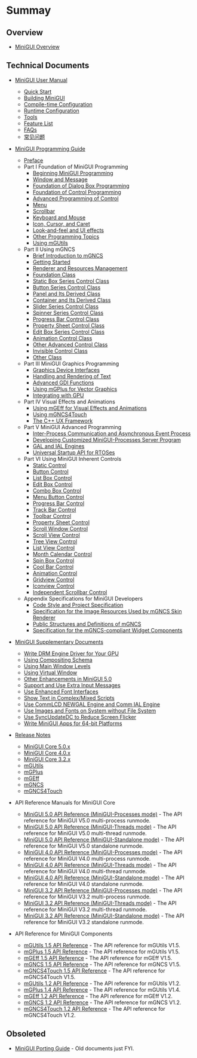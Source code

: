 # Summay

## Overview

- [MiniGUI Overview](MiniGUI-Overview.md)

## Technical Documents

- [MiniGUI User Manual](user-manual/README.md)
    - [Quick Start](user-manual/MiniGUIUserManualQuickStart.md)
    - [Building MiniGUI](user-manual/MiniGUIUserManualBuildingMiniGUI.md)
    - [Compile-time Configuration](user-manual/MiniGUIUserManualCompiletimeConfiguration.md)
    - [Runtime Configuration](user-manual/MiniGUIUserManualRuntimeConfiguration.md)
    - [Tools](user-manual/MiniGUIUserManualTools.md)
    - [Feature List](user-manual/MiniGUIUserManualFeatureList.md)
    - [FAQs](user-manual/MiniGUIUserManualFAQsEN.md)
    - [常见问题](user-manual/MiniGUIUserManualFAQsZH.md)

- [MiniGUI Programming Guide](programming-guide/README.md)
    - [Preface](programming-guid/MiniGUIProgGuidePreface.md)
    - Part I Foundation of MiniGUI Programming
       - [Beginning MiniGUI Programming](programming-guid/MiniGUIProgGuidePart1Chapter01.md)
       - [Window and Message](programming-guid/MiniGUIProgGuidePart1Chapter02.md)
       - [Foundation of Dialog Box Programming](programming-guid/MiniGUIProgGuidePart1Chapter03.md)
       - [Foundation of Control Programming](programming-guid/MiniGUIProgGuidePart1Chapter04.md)
       - [Advanced Programming of Control](programming-guid/MiniGUIProgGuidePart1Chapter05.md)
       - [Menu](programming-guid/MiniGUIProgGuidePart1Chapter06.md)
       - [Scrollbar](programming-guid/MiniGUIProgGuidePart1Chapter07.md)
       - [Keyboard and Mouse](programming-guid/MiniGUIProgGuidePart1Chapter08.md)
       - [Icon, Cursor, and Caret](programming-guid/MiniGUIProgGuidePart1Chapter09.md)
       - [Look-and-feel and UI effects](programming-guid/MiniGUIProgGuidePart1Chapter10.md)
       - [Other Programming Topics](programming-guid/MiniGUIProgGuidePart1Chapter11.md)
       - [Using mGUtils](programming-guid/MiniGUIProgGuidePart1Chapter12.md)
    - Part II Using mGNCS
       - [Brief Introduction to mGNCS](programming-guid/MiniGUIProgGuidePart2Chapter01.md)
       - [Getting Started](programming-guid/MiniGUIProgGuidePart2Chapter02.md)
       - [Renderer and Resources Management](programming-guid/MiniGUIProgGuidePart2Chapter03.md)
       - [Foundation Class](programming-guid/MiniGUIProgGuidePart2Chapter04.md)
       - [Static Box Series Control Class ](programming-guid/MiniGUIProgGuidePart2Chapter05.md)
       - [Button Series Control Class](programming-guid/MiniGUIProgGuidePart2Chapter06.md)
       - [Panel and Its Derived Class](programming-guid/MiniGUIProgGuidePart2Chapter07.md)
       - [Container and Its Derived Class](programming-guid/MiniGUIProgGuidePart2Chapter08.md)
       - [Slider Series Control Class](programming-guid/MiniGUIProgGuidePart2Chapter09.md)
       - [Spinner Series Control Class](programming-guid/MiniGUIProgGuidePart2Chapter10.md)
       - [Progress Bar Control Class](programming-guid/MiniGUIProgGuidePart2Chapter11.md)
       - [Property Sheet Control Class](programming-guid/MiniGUIProgGuidePart2Chapter12.md)
       - [Edit Box Series Control Class](programming-guid/MiniGUIProgGuidePart2Chapter13.md)
       - [Animation Control Class](programming-guid/MiniGUIProgGuidePart2Chapter14.md)
       - [Other Advanced Control Class](programming-guid/MiniGUIProgGuidePart2Chapter15.md)
       - [Invisible Control Class](programming-guid/MiniGUIProgGuidePart2Chapter16.md)
       - [Other Class](programming-guid/MiniGUIProgGuidePart2Chapter17.md)
    - Part III MiniGUI Graphics Programming
       - [Graphics Device Interfaces](programming-guid/MiniGUIProgGuidePart3Chapter01.md)
       - [Handling and Rendering of Text](programming-guid/MiniGUIProgGuidePart3Chapter02.md)
       - [Advanced GDI Functions](programming-guid/MiniGUIProgGuidePart3Chapter03.md)
       - [Using mGPlus for Vector Graphics](programming-guid/MiniGUIProgGuidePart3Chapter04.md)
       - [Integrating with GPU](programming-guid/MiniGUIProgGuidePart3Chapter05.md)
    - Part IV Visual Effects and Animations
       - [Using mGEff for Visual Effects and Animations](programming-guid/MiniGUIProgGuidePart4Chapter01.md)
       - [Using mGNCS4Touch](programming-guid/MiniGUIProgGuidePart4Chapter02.md)
       - [The C++ UX Framework](programming-guid/MiniGUIProgGuidePart4Chapter03.md)
    - Part V MiniGUI Advanced Programming
       - [Inter-Process Communication and Asynchronous Event Process](programming-guid/MiniGUIProgGuidePart5Chapter01.md)
       - [Developing Customized MiniGUI-Processes Server Program](programming-guid/MiniGUIProgGuidePart5Chapter02.md)
       - [GAL and IAL Engines](programming-guid/MiniGUIProgGuidePart5Chapter03.md)
       - [Universal Startup API for RTOSes](programming-guid/MiniGUIProgGuidePart5Chapter04.md)
    - Part VI Using MiniGUI Inherent Controls
       - [Static Control](programming-guid/MiniGUIProgGuidePart6Chapter01.md)
       - [Button Control](programming-guid/MiniGUIProgGuidePart6Chapter02.md)
       - [List Box Control](programming-guid/MiniGUIProgGuidePart6Chapter03.md)
       - [Edit Box Control](programming-guid/MiniGUIProgGuidePart6Chapter04.md)
       - [Combo Box Control](programming-guid/MiniGUIProgGuidePart6Chapter05.md)
       - [Menu Button Control](programming-guid/MiniGUIProgGuidePart6Chapter06.md)
       - [Progress Bar Control](programming-guid/MiniGUIProgGuidePart6Chapter07.md)
       - [Track Bar Control](programming-guid/MiniGUIProgGuidePart6Chapter08.md)
       - [Toolbar Control](programming-guid/MiniGUIProgGuidePart6Chapter09.md)
       - [Property Sheet Control](programming-guid/MiniGUIProgGuidePart6Chapter10.md)
       - [Scroll Window Control](programming-guid/MiniGUIProgGuidePart6Chapter11.md)
       - [Scroll View Control](programming-guid/MiniGUIProgGuidePart6Chapter12.md)
       - [Tree View Control](programming-guid/MiniGUIProgGuidePart6Chapter13.md)
       - [List View Control](programming-guid/MiniGUIProgGuidePart6Chapter14.md)
       - [Month Calendar Control](programming-guid/MiniGUIProgGuidePart6Chapter15.md)
       - [Spin Box Control](programming-guid/MiniGUIProgGuidePart6Chapter16.md)
       - [Cool Bar Control](programming-guid/MiniGUIProgGuidePart6Chapter17.md)
       - [Animation Control](programming-guid/MiniGUIProgGuidePart6Chapter18.md)
       - [Gridview Control](programming-guid/MiniGUIProgGuidePart6Chapter19.md)
       - [Iconview Control](programming-guid/MiniGUIProgGuidePart6Chapter20.md)
       - [Independent Scrollbar Control](programming-guid/MiniGUIProgGuidePart6Chapter21.md)
    - Appendix Specifications for MiniGUI Developers
       - [Code Style and Project Specification](programming-guid/MiniGUIProgGuideAppendixA.md)
       - [Specification for the Image Resources Used by mGNCS Skin Renderer](programming-guid/MiniGUIProgGuideAppendixB.md)
       - [Public Structures and Definitions of mGNCS](programming-guid/MiniGUIProgGuideAppendixC.md)
       - [Specification for the mGNCS-compliant Widget Components](programming-guid/MiniGUIProgGuideAppendixD.md)

- [MiniGUI Supplementary Documents](supplementary-docs/README.md)
    * [Write DRM Engine Driver for Your GPU](Writing-DRM-Engine-Driver-for-Your-GPU.md)
    * [Using Compositing Schema](Using-Compositing-Schema.md)
    * [Using Main Window Levels](Using-Main-Window-Levels.md)
    * [Using Virtual Window](Using-Virtual-Window.md)
    * [Other Enhancements in MiniGUI 5.0](Other-Enhancements-in-MiniGUI-5.0.md)
    * [Support and Use Extra Input Messages](Supporting-and-Using-Extra-Input-Messages.md)
    * [Use Enhanced Font Interfaces](Using-Enhanced-Font-Interfaces.md)
    * [Show Text in Complex/Mixed Scripts](Showing-Text-in-Complex-or-Mixed-Scripts.md)
    * [Use CommLCD NEWGAL Engine and Comm IAL Engine](Using-CommLCD-NEWGAL-Engine-and-Comm-IAL-Engine.md)
    * [Use Images and Fonts on System without File System](Using-Images-and-Fonts-on-System-without-File-System.md)
    * [Use SyncUpdateDC to Reduce Screen Flicker](Using-SyncUpdateDC-to-Reduce-Screen-Flicker.md)
    * [Write MiniGUI Apps for 64-bit Platforms](Writing-MiniGUI-Apps-for-64-bit-Platforms.md)

- [Release Notes](release-notes/README.md)
    * [MiniGUI Core 5.0.x](release-notes/Release-Notes-for-MiniGUI-Core-5.0.md)
    * [MiniGUI Core 4.0.x](release-notes/Release-Notes-for-MiniGUI-Core-4.0.md)
    * [MiniGUI Core 3.2.x](release-notes/Release-Notes-for-MiniGUI-Core-3.2.md)
    * [mGUtils](release-notes/Release-Notes-for-mGUtils.md)
    * [mGPlus](release-notes/Release-Notes-for-mGPlus.md)
    * [mGEff](release-notes/Release-Notes-for-mGEff.md)
    * [mGNCS](release-notes/Release-Notes-for-mGNCS.md)
    * [mGNCS4Touch](Release-Notes-for-mGNCS4Touch.md)

- API Reference Manuals for MiniGUI Core
    * [MiniGUI 5.0 API Reference (MiniGUI-Processes mode)](http://www.minigui.com/api_ref/doc-api-ref-minigui-procs-5.0.0/html/index.html) - The API reference for MiniGUI V5.0 multi-process runmode.
    * [MiniGUI 5.0 API Reference (MiniGUI-Threads mode)](http://www.minigui.com/api_ref/doc-api-ref-minigui-ths-5.0.0/html/index.html) - The API reference for MiniGUI V5.0 multi-thread runmode.
    * [MiniGUI 5.0 API Reference (MiniGUI-Standalone mode)](http://www.minigui.com/api_ref/doc-api-ref-minigui-sa-5.0.0/html/index.html) - The API reference for MiniGUI V5.0 standalone runmode.
    * [MiniGUI 4.0 API Reference (MiniGUI-Processes mode)](http://www.minigui.com/api_ref/doc-api-ref-minigui-procs-4.0.7/html/index.html) - The API reference for MiniGUI V4.0 multi-process runmode.
    * [MiniGUI 4.0 API Reference (MiniGUI-Threads mode)](http://www.minigui.com/api_ref/doc-api-ref-minigui-ths-4.0.7/html/index.html) - The API reference for MiniGUI V4.0 multi-thread runmode.
    * [MiniGUI 4.0 API Reference (MiniGUI-Standalone mode)](http://www.minigui.com/api_ref/doc-api-ref-minigui-sa-4.0.7/html/index.html) - The API reference for MiniGUI V4.0 standalone runmode.
    * [MiniGUI 3.2 API Reference (MiniGUI-Processes mode)](http://www.minigui.com/api_ref/minigui-3.2.0/procs/index.html) - The API reference for MiniGUI V3.2 multi-process runmode.
    * [MiniGUI 3.2 API Reference (MiniGUI-Threads mode)](http://www.minigui.com/api_ref/minigui-3.2.0/ths/index.html) - The API reference for MiniGUI V3.2 multi-thread runmode.
    * [MiniGUI 3.2 API Reference (MiniGUI-Standalone mode)](http://www.minigui.com/api_ref/minigui-3.2.0/sa/index.html) - The API reference for MiniGUI V3.2 standalone runmode.

- API Reference for MiniGUI Components
    * [mGUtils 1.5 API Reference](http://www.minigui.com/api_ref/doc-api-ref-mgutils-1.5.0/html/index.html) - The API reference for mGUtils V1.5.
    * [mGPlus 1.5 API Reference](http://www.minigui.com/api_ref/doc-api-ref-mgplus-1.5.0/html/index.html) - The API reference for mGUtils V1.5.
    * [mGEff 1.5 API Reference](http://www.minigui.com/api_ref/doc-api-ref-mgeff-1.5.0/html/index.html) - The API reference for mGEff V1.5.
    * [mGNCS 1.5 API Reference](http://www.minigui.com/api_ref/doc-api-ref-mgncs-1.5.0/html/index.html) - The API reference for mGNCS V1.5.
    * [mGNCS4Touch 1.5 API Reference](http://www.minigui.com/api_ref/doc-api-ref-mgncs4touch-1.5.0/html/index.html) - The API reference for mGNCS4Touch V1.5.
    * [mGUtils 1.2 API Reference](http://www.minigui.com/api_ref/doc-api-ref-mgutils-1.2.2/html/index.html) - The API reference for mGUtils V1.2.
    * [mGPlus 1.4 API Reference](http://www.minigui.com/api_ref/doc-api-ref-mgplus-1.4.2/html/index.html) - The API reference for mGUtils V1.4.
    * [mGEff 1.2 API Reference](http://www.minigui.com/api_ref/doc-api-ref-mgeff-1.2.3/html/index.html) - The API reference for mGEff V1.2.
    * [mGNCS 1.2 API Reference](http://www.minigui.com/api_ref/doc-api-ref-mgncs-1.2.5/html/index.html) - The API reference for mGNCS V1.2.
    * [mGNCS4Touch 1.2 API Reference](http://www.minigui.com/api_ref/doc-api-ref-mgncs4touch-1.2.4/html/index.html) - The API reference for mGNCS4Touch V1.2.

## Obsoleted

- [MiniGUI Porting Guide](porting-guide/README.md) - Old documents just FYI.

